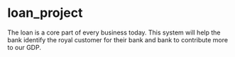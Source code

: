 # loan_project
The loan is a core part of every business today. This system will help the bank identify the royal customer for their bank and bank to contribute more to our GDP.
